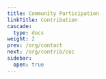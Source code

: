 ```yaml
---
title: Community Participation
linkTitle: Contribution
cascade:
  type: docs
weight: 2
prev: /org/contact
next: /org/contrib/coc
sidebar:
  open: true
---
```

